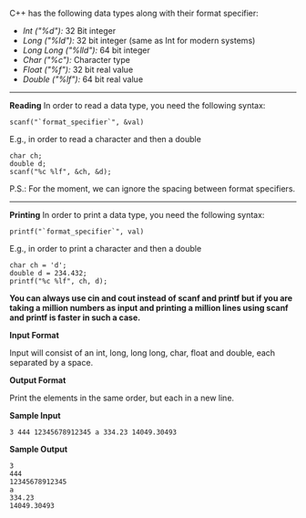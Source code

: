 C++ has the following data types along with their format specifier:

*   _Int ("%d"):_ 32 Bit integer
*   _Long ("%ld"):_ 32 bit integer (same as Int for modern systems)
*   _Long Long ("%lld"):_ 64 bit integer
*   _Char ("%c"):_ Character type
*   _Float ("%f"):_ 32 bit real value
*   _Double ("%lf"):_ 64 bit real value

* * *

**Reading**
In order to read a data type, you need the following syntax:

```
scanf("`format_specifier`", &val)

```

E.g., in order to read a character and then a double

```
char ch;
double d;
scanf("%c %lf", &ch, &d);

```

P.S.: For the moment, we can ignore the spacing between format specifiers.

* * *

**Printing**
In order to print a data type, you need the following syntax:

```
printf("`format_specifier`", val)

```

E.g., in order to print a character and then a double

```
char ch = 'd';
double d = 234.432;
printf("%c %lf", ch, d);

```

**You can always use cin and cout instead of scanf and printf but if you are taking a million numbers as input and printing a million lines using scanf and printf is faster in such a case.**

**Input Format**

Input will consist of an int, long, long long, char, float and double, each separated by a space.

**Output Format**

Print the elements in the same order, but each in a new line.

**Sample Input**

```
3 444 12345678912345 a 334.23 14049.30493

```

**Sample Output**

```
3
444
12345678912345
a
334.23
14049.30493

```
